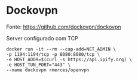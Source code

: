 # Dockovpn

Fonte: https://github.com/dockovpn/dockovpn

Server configurado com TCP

```
docker run -it --rm --cap-add=NET_ADMIN \
-p 1194:1194/tcp -p 8080:8080/tcp \
-e HOST_ADDR=$(curl -s https://api.ipify.org) \
-e HOST_TUN_PORT="443" \
--name dockovpn rmerces/openvpn
``` 